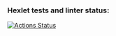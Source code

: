 ### Hexlet tests and linter status:
[![Actions Status](https://github.com/Mikselll/layout-designer-project-58/workflows/hexlet-check/badge.svg)](https://github.com/Mikselll/layout-designer-project-58/actions)